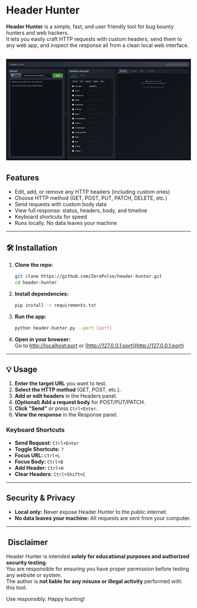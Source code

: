 # Header Hunter

**Header Hunter** is a simple, fast, and user friendly tool for bug bounty hunters and web hackers.  
It lets you easily craft HTTP requests with custom headers, send them to any web app, and inspect the response all from a clean local web interface.

## ![Header Hunter Demo](demo/screenshot.png)

## Features

-   Edit, add, or remove any HTTP headers (including custom ones)
-   Choose HTTP method (GET, POST, PUT, PATCH, DELETE, etc.)
-   Send requests with custom body data
-   View full response: status, headers, body, and timeline
-   Keyboard shortcuts for speed
-   Runs locally. No data leaves your machine

---

## 🛠️ Installation

1. **Clone the repo:**

    ```sh
    git clone https://github.com/ZeroPvlse/header-hunter.git
    cd header-hunter
    ```

2. **Install dependencies:**

    ```sh
    pip install -r requirements.txt
    ```

3. **Run the app:**

    ```sh
    python header-hunter.py --port [port]
    ```

4. **Open in your browser:**  
   Go to [http://localhost:port](http://localhost:port) or [http://127.0.0.1:port](http://127.0.0.1:port)

---

## 💡 Usage

1. **Enter the target URL** you want to test.
2. **Select the HTTP method** (GET, POST, etc.).
3. **Add or edit headers** in the Headers panel.
4. **(Optional) Add a request body** for POST/PUT/PATCH.
5. **Click "Send"** or press `Ctrl+Enter`.
6. **View the response** in the Response panel.

### Keyboard Shortcuts

-   **Send Request:** `Ctrl+Enter`
-   **Toggle Shortcuts:** `?`
-   **Focus URL:** `Ctrl+L`
-   **Focus Body:** `Ctrl+B`
-   **Add Header:** `Ctrl+H`
-   **Clear Headers:** `Ctrl+Shift+C`

---

## Security & Privacy

-   **Local only:** Never expose Header Hunter to the public internet.
-   **No data leaves your machine:** All requests are sent from your computer.

---

## ️ Disclaimer

Header Hunter is intended **solely for educational purposes and authorized security testing**.  
You are responsible for ensuring you have proper permission before testing any website or system.  
The author is **not liable for any misuse or illegal activity** performed with this tool.

Use responsibly. Happy hunting!
